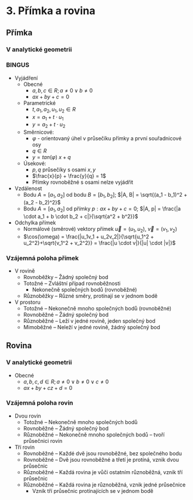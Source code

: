 # 3. Přímka a rovina

## Přímka

### V analytické geometrii

### BINGUS
- Vyjádření
  - Obecné
    - $a, b, c \in R; a \ne 0 \lor b \ne 0$
    - $ax + by + c = 0$
  - Parametrické
    - $t, a_1, a_2, u_1, u_2 \in R$
    - $x = a_1 + t \cdot u_1$
    - $y = a_2 + t \cdot u_2$
  - Směrnicové:
    - $\varphi$ - orientovaný úhel v průsečíku přímky a první souřadnicové osy
    - $q \in R$
    - $y = tan(\varphi) \ x + q$
  - Úsekové:
    - $p, q$ průsečíky s osami $x, y$
    - $\frac{x}{p} + \frac{y}{q} = 1$
    - Přímky rovnoběžné s osami nelze vyjádřit
- Vzdálenost
  - Bodu $A = [a_1, a_2]$ od bodu $B = [b_1, b_2]$; $|A, B| = \sqrt{(a_1 - b_1)^2 + (a_2 - b_2)^2}$
  - Bodu $A = [a_1, a_2]$ od přímky $p: ax + by + c = 0$; $|A, p| = \frac{|a \cdot a_1 + b \cdot b_2 + c|}{\sqrt{a^2 + b^2}}$
- Odchylka přímek
  - Normálové (směrové) vektory přímek $\vec{u} = (u_1, u_2)$, $\vec{v} = (v_1, v_2)$
  - $\cos(\omega) = \frac{|u_1v_1 + u_2v_2|}{\sqrt{u_1^2 + u_2^2}+\sqrt{v_1^2 + v_2^2}} = \frac{|u \cdot v|}{|u| \cdot |v|}$

### Vzájemná poloha přímek

- V rovině
  - Rovnoběžky
    – Žádný společný bod
  - Totožné
    – Zvláštní případ rovnoběžnosti
    - Nekonečně společných bodů (rovnoběžné)
  - Různoběžky – Různé směry, protínají se v jednom bodě
- V prostoru
  - Totožné – Nekonečně mnoho společných bodů (rovnoběžné)
  - Rovnoběžné – Žádný společný bod
  - Různoběžné – Leží v jedné rovině, jeden společný bod
  - Mimoběžné – Neleží v jedné rovině, žádný společný bod

## Rovina

### V analytické geometrii

- Obecné
  - $a, b, c, d \in R; a \ne 0 \lor b \ne 0 \lor c \ne 0$
  - $ax + by + cz + d = 0$

### Vzájemná poloha rovin

- Dvou rovin
  - Totožné – Nekonečně mnoho společných bodů
  - Rovnoběžné – Žádný společný bod
  - Různoběžné – Nekonečně mnoho společných bodů – tvoří průsečnici rovin
- Tří rovin
  - Rovnoběžné – Každé dvě jsou rovnoběžné, bez společného bodu
  - Rovnoběžné – Dvě jsou rovnoběžné a třetí je protíná, vznik dvou průsečnic
  - Různoběžné – Každá rovina je vůči ostatním různoběžná, vznik tří průsečnic
  - Různoběžné – Každá rovina je různoběžná, vznik jedné průsečnice
    - Vznik tří průsečnic protínajících se v jednom bodě
